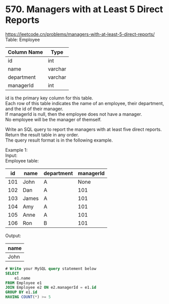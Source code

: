 # 570. Managers with at Least 5 Direct Reports
https://leetcode.cn/problems/managers-with-at-least-5-direct-reports/  
Table: Employee

| Column Name | Type    |
|-------------|---------|
| id          | int     |
| name        | varchar |
| department  | varchar |
| managerId   | int     |

id is the primary key column for this table.   
Each row of this table indicates the name of an employee, their department, and the id of their manager.   
If managerId is null, then the employee does not have a manager.   
No employee will be the manager of themself.   
 
Write an SQL query to report the managers with at least five direct reports.   
Return the result table in any order.   
The query result format is in the following example.   
 
Example 1:   
Input:    
Employee table:  

| id  | name  | department | managerId |
|-------------|---------|-------------|---------|
| 101 | John  | A          | None      |
| 102 | Dan   | A          | 101       |
| 103 | James | A          | 101       |
| 104 | Amy   | A          | 101       |
| 105 | Anne  | A          | 101       |
| 106 | Ron   | B          | 101       |

Output: 

| name |
|-------------|
| John |

``` sql
# Write your MySQL query statement below
SELECT
    e1.name
FROM Employee e1
JOIN Employee e2 ON e2.managerId = e1.id
GROUP BY e1.id
HAVING COUNT(*) >= 5
```
